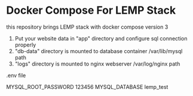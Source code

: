 # Docker Compose For LEMP Stack
this repository brings LEMP stack with docker compose version 3 

1. Put your website data in "app" directory and configure sql connection properly
2. "db-data" directory is mounted to database container /var/lib/mysql path
3. "logs" directory is mounted to nginx webserver /var/log/nginx path




.env file

   MYSQL_ROOT_PASSWORD    123456
   MYSQL_DATABASE         lemp_test
